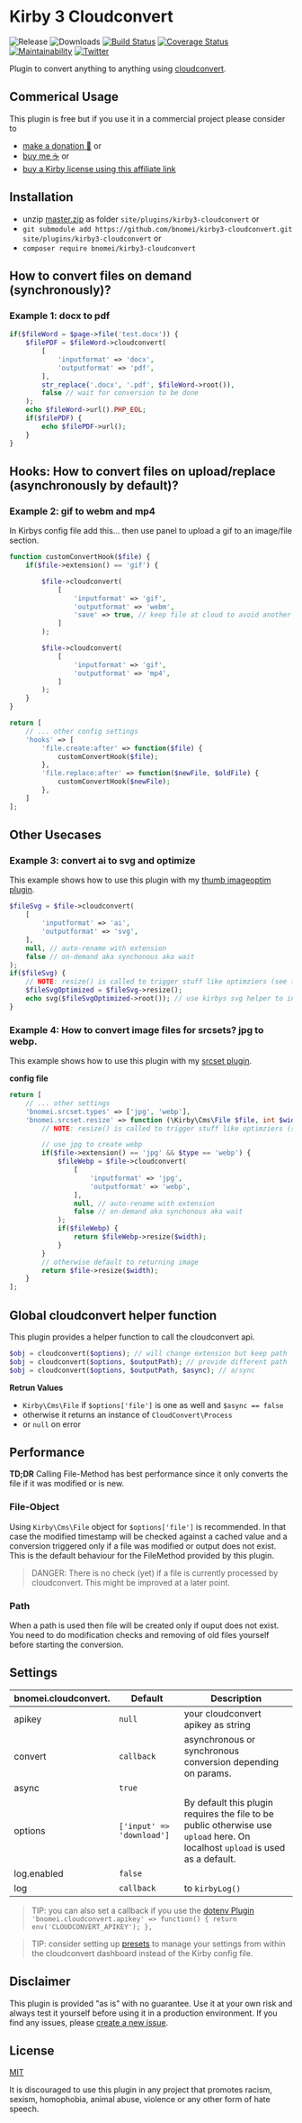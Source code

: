# Kirby 3 Cloudconvert

![Release](https://flat.badgen.net/packagist/v/bnomei/kirby3-cloudconvert?color=ae81ff)
![Downloads](https://flat.badgen.net/packagist/dt/bnomei/kirby3-cloudconvert?color=272822)
[![Build Status](https://flat.badgen.net/travis/bnomei/kirby3-cloudconvert)](https://travis-ci.com/bnomei/kirby3-cloudconvert)
[![Coverage Status](https://flat.badgen.net/coveralls/c/github/bnomei/kirby3-cloudconvert)](https://coveralls.io/github/bnomei/kirby3-cloudconvert) 
[![Maintainability](https://flat.badgen.net/codeclimate/maintainability/bnomei/kirby3-cloudconvert)](https://codeclimate.com/github/bnomei/kirby3-cloudconvert) 
[![Twitter](https://flat.badgen.net/badge/twitter/bnomei?color=66d9ef)](https://twitter.com/bnomei)

Plugin to convert anything to anything using [cloudconvert](https://cloudconvert.com/).

## Commerical Usage

This plugin is free but if you use it in a commercial project please consider to 
- [make a donation 🍻](https://www.paypal.me/bnomei/5) or
- [buy me ☕](https://buymeacoff.ee/bnomei) or
- [buy a Kirby license using this affiliate link](https://a.paddle.com/v2/click/1129/35731?link=1170)

## Installation

- unzip [master.zip](https://github.com/bnomei/kirby3-cloudconvert/archive/master.zip) as folder `site/plugins/kirby3-cloudconvert` or
- `git submodule add https://github.com/bnomei/kirby3-cloudconvert.git site/plugins/kirby3-cloudconvert` or
- `composer require bnomei/kirby3-cloudconvert`

## How to convert files on demand (synchronously)?

### Example 1: docx to pdf

```php
if($fileWord = $page->file('test.docx')) {
    $filePDF = $fileWord->cloudconvert(
        [
            'inputformat' => 'docx',
            'outputformat' => 'pdf',
        ], 
        str_replace('.docx', '.pdf', $fileWord->root()),
        false // wait for conversion to be done
    );
    echo $fileWord->url().PHP_EOL;
    if($filePDF) {
        echo $filePDF->url();
    }
}
```

## Hooks: How to convert files on upload/replace (asynchronously by default)?
### Example 2: gif to webm and mp4

In Kirbys config file add this... then use panel to upload a gif to an image/file section.

```php
function customConvertHook($file) {
    if($file->extension() == 'gif') {

        $file->cloudconvert(
            [
                'inputformat' => 'gif',
                'outputformat' => 'webm',
                'save' => true, // keep file at cloud to avoid another download from cloudconvert-server
            ]
        );

        $file->cloudconvert(
            [
                'inputformat' => 'gif',
                'outputformat' => 'mp4',
            ]
        );
    }
}

return [
    // ... other config settings
    'hooks' => [
        'file.create:after' => function($file) {
            customConvertHook($file);
        },
        'file.replace:after' => function($newFile, $oldFile) {
            customConvertHook($newFile);
        },
    ]
];
```

## Other Usecases

### Example 3: convert ai to svg and optimize
This example shows how to use this plugin with my [thumb imageoptim plugin](https://github.com/bnomei/kirby3-thumb-imageoptim).

```php
$fileSvg = $file->cloudconvert(
    [
        'inputformat' => 'ai',
        'outputformat' => 'svg',
    ], 
    null, // auto-rename with extension
    false // on-demand aka synchonous aka wait
);
if($fileSvg) {
    // NOTE: resize() is called to trigger stuff like optimziers (see thumb-imageoptim plugin)
    $fileSvgOptimized = $fileSvg->resize();
    echo svg($fileSvgOptimized->root()); // use kirbys svg helper to inline the svg
}
```

### Example 4: How to convert image files for srcsets? jpg to webp.
This example shows how to use this plugin with my [srcset plugin](https://github.com/bnomei/kirby3-srcset).

**config file**
```php
return [
    // ... other settings
    'bnomei.srcset.types' => ['jpg', 'webp'],
    'bnomei.srcset.resize' => function (\Kirby\Cms\File $file, int $width, string $type) {
        // NOTE: resize() is called to trigger stuff like optimziers (see thumb-imageoptim plugin)

        // use jpg to create webp
        if($file->extension() == 'jpg' && $type == 'webp') {
            $fileWebp = $file->cloudconvert(
                [
                    'inputformat' => 'jpg',
                    'outputformat' => 'webp',
                ], 
                null, // auto-rename with extension
                false // on-demand aka synchonous aka wait
            );
            if($fileWebp) {
                return $fileWebp->resize($width);
            }
        }
        // otherwise default to returning image
        return $file->resize($width);
    }
];
```

## Global cloudconvert helper function

This plugin provides a helper function to call the cloudconvert api.

```php
$obj = cloudconvert($options); // will change extension but keep path
$obj = cloudconvert($options, $outputPath); // provide different path
$obj = cloudconvert($options, $outputPath, $async); // a/sync
```

**Retrun Values**

- `Kirby\Cms\File` if `$options['file']` is one as well and `$async == false`
- otherwise it returns an instance of `CloudConvert\Process`
- or `null` on error

## Performance

**TD;DR**
Calling File-Method has best performance since it only converts the file if it was modified or is new.

### File-Object
Using `Kirby\Cms\File` object for `$options['file']` is recommended. In that case the modified timestamp will be checked against a cached value and a conversion triggered only if a file was modified or output does not exist. This is the default behaviour for the FileMethod provided by this plugin.

> DANGER: There is no check (yet) if a file is currently processed by cloudconvert. This might be improved at a later point.

### Path
When a path is used then file will be created only if ouput does not exist. You need to do modification checks and removing of old files yourself before starting the conversion.

## Settings

| bnomei.cloudconvert.      | Default        | Description               |            
|---------------------------|----------------|---------------------------|
| apikey | `null` | your cloudconvert apikey as string |
| convert | `callback` | asynchronous or synchronous conversion depending on params. |
| async | `true` | |
| options | `['input' => 'download']` | By default this plugin requires the file to be public otherwise use `upload` here. On localhost `upload` is used as a default. |
| log.enabled | `false` | |
| log | `callback` | to `kirbyLog()` |

> TIP: you can also set a callback if you use the [dotenv Plugin](https://github.com/bnomei/kirby3-dotenv)
> `'bnomei.cloudconvert.apikey' => function() { return env('CLOUDCONVERT_APIKEY'); },`

> TIP: consider setting up [presets](https://cloudconvert.com/presets) to manage your settings from within the cloudconvert dashboard instead of the Kirby config file.

## Disclaimer

This plugin is provided "as is" with no guarantee. Use it at your own risk and always test it yourself before using it in a production environment. If you find any issues, please [create a new issue](https://github.com/bnomei/kirby3-cloudconvert/issues/new).

## License

[MIT](https://opensource.org/licenses/MIT)

It is discouraged to use this plugin in any project that promotes racism, sexism, homophobia, animal abuse, violence or any other form of hate speech.


